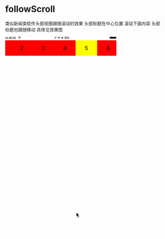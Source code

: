 # followScroll
类似新闻类软件头部视图跟随滚动的效果   头部标题在中心位置 滚动下面内容  头部标题也跟随移动
具体见效果图

![image](https://github.com/wr6524798/followScroll/blob/master/fllowscroll/fllowscroll/录制.gif)
